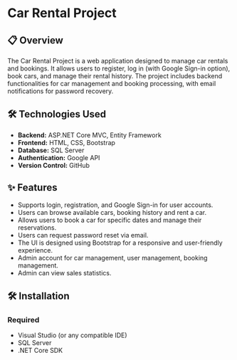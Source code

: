 # Car Rental Project

## 📋 Overview  
The Car Rental Project is a web application designed to manage car rentals and bookings. It allows users to register, log in (with Google Sign-in option), book cars, and manage their rental history. The project includes backend functionalities for car management and booking processing, with email notifications for password recovery.

## 🛠️ Technologies Used  
- **Backend:** ASP.NET Core MVC, Entity Framework
- **Frontend:** HTML, CSS, Bootstrap
- **Database:** SQL Server
- **Authentication:** Google API
- **Version Control:** GitHub

## ✨ Features  
- Supports login, registration, and Google Sign-in for user accounts.
- Users can browse available cars, booking history and rent a car.
- Allows users to book a car for specific dates and manage their reservations.
- Users can request password reset via email.
- The UI is designed using Bootstrap for a responsive and user-friendly experience.
- Admin account for car management, user management, booking management.
- Admin can view sales statistics.

## 🛠️ Installation  
### Required  
- Visual Studio (or any compatible IDE)  
- SQL Server  
- .NET Core SDK  
